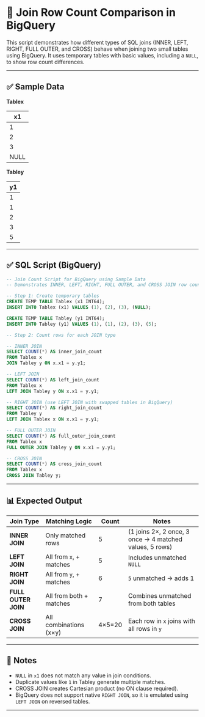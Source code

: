 # 🧮 Join Row Count Comparison in BigQuery

This script demonstrates how different types of SQL joins (INNER, LEFT, RIGHT, FULL OUTER, and CROSS) behave when joining two small tables using BigQuery. It uses temporary tables with basic values, including a `NULL`, to show row count differences.

---

## ✅ Sample Data

**Tablex**

| x1   |
|------|
| 1    |
| 2    |
| 3    |
| NULL |

**Tabley**

| y1   |
|------|
| 1    |
| 1    |
| 2    |
| 3    |
| 5    |

---

## ✅ SQL Script (BigQuery)

```sql
-- Join Count Script for BigQuery using Sample Data
-- Demonstrates INNER, LEFT, RIGHT, FULL OUTER, and CROSS JOIN row counts

-- Step 1: Create temporary tables
CREATE TEMP TABLE Tablex (x1 INT64);
INSERT INTO Tablex (x1) VALUES (1), (2), (3), (NULL);

CREATE TEMP TABLE Tabley (y1 INT64);
INSERT INTO Tabley (y1) VALUES (1), (1), (2), (3), (5);

-- Step 2: Count rows for each JOIN type

-- INNER JOIN
SELECT COUNT(*) AS inner_join_count
FROM Tablex x
JOIN Tabley y ON x.x1 = y.y1;

-- LEFT JOIN
SELECT COUNT(*) AS left_join_count
FROM Tablex x
LEFT JOIN Tabley y ON x.x1 = y.y1;

-- RIGHT JOIN (use LEFT JOIN with swapped tables in BigQuery)
SELECT COUNT(*) AS right_join_count
FROM Tabley y
LEFT JOIN Tablex x ON x.x1 = y.y1;

-- FULL OUTER JOIN
SELECT COUNT(*) AS full_outer_join_count
FROM Tablex x
FULL OUTER JOIN Tabley y ON x.x1 = y.y1;

-- CROSS JOIN
SELECT COUNT(*) AS cross_join_count
FROM Tablex x
CROSS JOIN Tabley y;
```

---

## 📊 Expected Output

| Join Type         | Matching Logic          | Count | Notes                                                   |
|-------------------|--------------------------|--------|----------------------------------------------------------|
| **INNER JOIN**     | Only matched rows         | 5      | (1 joins 2×, 2 once, 3 once → 4 matched values, 5 rows)  |
| **LEFT JOIN**      | All from `x`, + matches   | 5      | Includes unmatched `NULL`                               |
| **RIGHT JOIN**     | All from `y`, + matches   | 6      | `5` unmatched → adds 1                                  |
| **FULL OUTER JOIN**| All from both + matches   | 7      | Combines unmatched from both tables                     |
| **CROSS JOIN**     | All combinations (x×y)    | 4×5=20 | Each row in `x` joins with all rows in `y`              |

---

## 📝 Notes

- `NULL` in `x1` does not match any value in join conditions.
- Duplicate values like `1` in Tabley generate multiple matches.
- CROSS JOIN creates Cartesian product (no ON clause required).
- BigQuery does not support native `RIGHT JOIN`, so it is emulated using `LEFT JOIN` on reversed tables.

---
